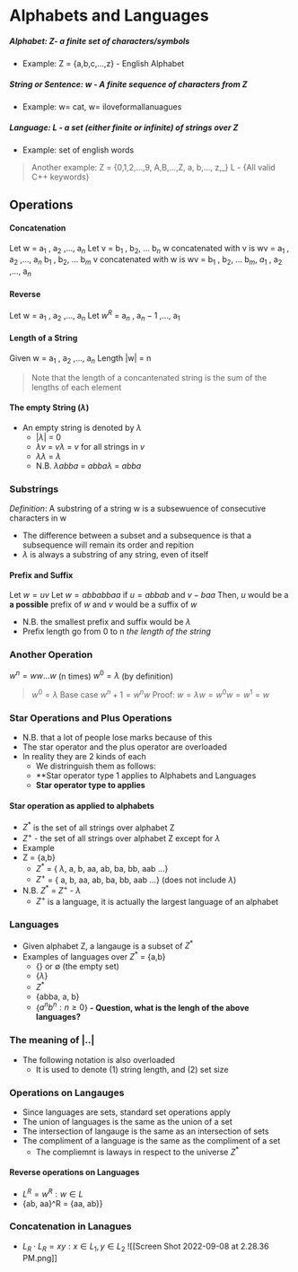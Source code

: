 # Alphabets and Languages 
##### **_Alphabet:_ Z- a finite set of characters/symbols**
- Example: Z = {a,b,c,...,z} - English Alphabet
##### **_String or Sentence:_ w - A finite sequence of characters from Z** 
- Example: w= cat, w= iloveformallanuagues
##### **_Language_: L - a set *(either finite or infinite)* of strings over Z** 
- Example: set of english words 

> Another example:
> Z =  {0,1,2,...,9, A,B,...,Z, a, b,..., z,\_}
> L - {All valid C++ keywords}

## Operations
#### Concatenation 
Let w = a$_1$ , a$_2$ ,..., a$_n$ 
Let v = b$_1$ , b$_2$, ... b$_n$
w concatenated with v is  wv = a$_1$ , a$_2$ ,..., a$_n$ b$_1$ , b$_2$, ... b$_m$
v concatenated with w is  wv = b$_1$ , b$_2$, ... b$_m$, $a_1$ , a$_2$ ,..., a$_n$ 

#### Reverse 
Let w = a$_1$ , a$_2$ ,..., a$_n$ 
Let $w^R$ = a$_n$ , a$_n-1$ ,..., a$_1$

#### Length of a String 
Given w = a$_1$ , a$_2$ ,..., a$_n$ 
Length |w| = n 

> Note that the length of a concantenated string is the sum of the lengths of each element

#### The empty String ($\lambda$)
- An empty string is denoted by $\lambda$
	- |$\lambda$| = 0 
	- $\lambda v$ = $v \lambda$ = $v$ for all strings in $v$
	- $\lambda$$\lambda$ = $\lambda$
	- N.B. $\lambda abba$ = $abba \lambda$ = $abba$

### Substrings 
_Definition_: A substring of a string w is a subsewuence of consecutive characters in w 
- The difference between a subset and a subsequence is that a subsequence will remain its order and repition 
- $\lambda$ is always a substring of any string, even of itself

#### Prefix and Suffix 
Let $w = uv$
Let $w = abbabbaa$
if $u = abbab$ and $v - baa$
Then, $u$ would be a **a possible** prefix of $w$ and $v$ would be a suffix of $w$ 
- N.B. the smallest prefix and suffix would be $\lambda$
- Prefix length go from 0 to n *the length of the string*

### Another Operation 
$w^n = ww...w$ (n times)
$w^0  = \lambda$ (by definition)
> $w^0 = \lambda$ 
> Base case $w^n+1 = w^nw$
>Proof:  $w = \lambda w= w^0w = w^1 = w$

### Star Operations and Plus Operations 
- N.B. that a lot of people lose marks because of this 
- The star operator and the plus operator are overloaded
- In reality they are 2 kinds of each 
	- We distringuish them as follows: 
	- **Star operator type 1 applies to Alphabets and Languages 
	- **Star operator type to applies** 

#### Star operation as applied to alphabets 
- $Z^*$ is the set of all strings over alphabet Z 
- $Z^+$ - the set of all strings over alphabet Z except for $\lambda$
- Example 
- Z = {a,b}
	- $Z^*$ = { $\lambda$, a, b, aa, ab, ba, bb, aab ...}
	- $Z^+$ =  { a, b, aa, ab, ba, bb, aab ...} (does not include $\lambda$)
- N.B. $Z^*$  = $Z^+$ - $\lambda$
	- $Z^+$ is a language, it is actually the largest language of an alphabet 

### Languages 
- Given alphabet Z, a langauge is a subset of $Z^*$ 
- Examples of languages over $Z^*$ = {a,b} 
	- {} or $\emptyset$ (the empty set)
	- {$\lambda$}
	- $Z^*$ 
	- {abba, a, b}
	- {$a^n b^n : n\ge 0$}
**- Question, what is the lengh of the above languages?** 

### The meaning of |..|
- The following notation is also overloaded
	- It is used to denote (1) string length, and (2) set size

### Operations on Langauges 
- Since languages are sets, standard set operations apply 
- The union of languages is the same as the union of a set
- The intersection of langauge is the same as an intersection of sets
- The compliment of a language is the same as the compliment of a set 
	- The compliemnt is laways in respect to the universe  $Z^*$ 

#### Reverse operations on Languages 
- $L^R = {w^R : w \in L}$ 
- {ab, aa}^R = {aa, ab}}
### Concatenation in Lanagues 
- $L_R \cdot L_R= {xy : x \in L_1, y \in L_2}$ 
![[Screen Shot 2022-09-08 at 2.28.36 PM.png]]